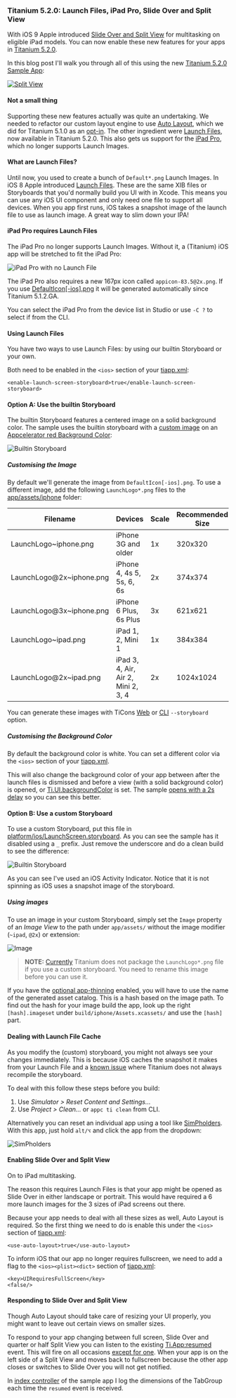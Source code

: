 ### Titanium 5.2.0: Launch Files, iPad Pro, Slide Over and Split View

With iOS 9 Apple introduced [Slide Over and Split View](https://developer.apple.com/library/prerelease/ios/documentation/WindowsViews/Conceptual/AdoptingMultitaskingOniPad/QuickStartForSlideOverAndSplitView.html) for multitasking on eligible iPad models. You can now enable these new features for your apps in [Titanium 5.2.0](http://www.appcelerator.com/blog/2016/02/ga-release-of-cli-5-2-titanium-5-2-and-studio-4-5/).

In this blog post I'll walk you through all of this using the new [Titanium 5.2.0 Sample App](http://github.com/appcelerator-developer-relations/appc-sample-ti520):

[![Split View](assets/splitview.png)](https://github.com/appcelerator-developer-relations/appc-sample-ti520)

#### Not a small thing

Supporting these new features actually was quite an undertaking. We needed to refactor our custom layout engine to use [Auto Layout](https://developer.apple.com/library/ios/documentation/UserExperience/Conceptual/AutolayoutPG/index.html), which we did for Titanium 5.1.0 as an [opt-in](http://docs.appcelerator.com/platform/latest/#!/guide/Titanium_SDK_5.1.0_Release_Note-section-46239771_TitaniumSDK5.1.0ReleaseNote-AutoLayout). The other ingredient were [Launch Files](https://developer.apple.com/library/ios/documentation/UserExperience/Conceptual/MobileHIG/LaunchImages.html), now available in Titanium 5.2.0. This also gets us support for the [iPad Pro](http://www.apple.com/ipad-pro/), which no longer supports Launch Images.

#### What are Launch Files?

Until now, you used to create a bunch of `Default*.png` Launch Images. In iOS 8 Apple introduced [Launch Files](https://developer.apple.com/library/ios/documentation/UserExperience/Conceptual/MobileHIG/LaunchImages.html). These are the same XIB files or Storyboards that you'd normally build you UI with in Xcode. This means you can use any iOS UI component and only need one file to support all devices. When you app first runs, iOS takes a snapshot image of the launch file to use as launch image. A great way to slim down your IPA!

#### iPad Pro requires Launch Files

The iPad Pro no longer supports Launch Images. Without it, a (Titanium) iOS app will be stretched to fit the iPad Pro:

![iPad Pro with no Launch File](assets/ipadpro.png)

The iPad Pro also requires a new 167px icon called `appicon-83.5@2x.png`. If you use [DefaultIcon[-ios].png](http://docs.appcelerator.com/platform/latest/#!/guide/Icons_and_Splash_Screens-section-29004897_IconsandSplashScreens-iOSgraphicassetrequirementsandoptions) it will be generated automatically since Titanium 5.1.2.GA.

You can select the iPad Pro from the device list in Studio or use `-C ?` to select if from the CLI.

#### Using Launch Files

You have two ways to use Launch Files: by using our builtin Storyboard or your own.

Both need to be enabled in the `<ios>` section of your [tiapp.xml](tiapp.xml#L28):

	<enable-launch-screen-storyboard>true</enable-launch-screen-storyboard>

#### Option A: Use the builtin Storyboard

The builtin Storyboard features a centered image on a solid background color. The sample uses the builtin storyboard with a [custom image](app/assets/iphone) on an [Appcelerator red Background Color](tiapp.xml#L31):

![Builtin Storyboard](assets/launch-builtin.png)

##### Customising the Image

By default we'll generate the image from `DefaultIcon[-ios].png`. To use a different image, add the following `LaunchLogo*.png` files to the [app/assets/iphone](app/assets/iphone) folder:

Filename | Devices | Scale | Recommended Size
---------|---------|-------|-----------------
LaunchLogo~iphone.png | iPhone 3G and older | 1x | 320x320
LaunchLogo@2x~iphone.png | iPhone 4, 4s 5, 5s, 6, 6s | 2x | 374x374
LaunchLogo@3x~iphone.png | iPhone 6 Plus, 6s Plus | 3x | 621x621
LaunchLogo~ipad.png | iPad 1, 2, Mini 1 | 1x | 384x384
LaunchLogo@2x~ipad.png | iPad 3, 4, Air, Air 2, Mini 2, 3, 4 | 2x | 1024x1024

You can generate these images with TiCons [Web](http://ticons.fokkezb.nl/) or [CLI](https://www.npmjs.com/package/ticons) `--storyboard` option.

##### Customising the Background Color

By default the background color is white. You can set a different color via the `<ios>` section of your [tiapp.xml](tiapp.xml#L31).

This will also change the background color of your app between after the launch files is dismissed and before a view (with a solid background color) is opened, or [Ti.UI.backgroundColor](http://docs.appcelerator.com/platform/latest/#!/api/Titanium.UI-property-backgroundColor) is set. The sample [opens with a 2s delay](app/controllers/index.js#L23-L30) so you can see this better.

#### Option B: Use a custom Storyboard

To use a custom Storyboard, put this file in [platform/ios/LaunchScreen.storyboard](https://github.com/appcelerator/titanium_mobile/blob/master/iphone/iphone/LaunchScreen.storyboard). As you can see the sample has it disabled using a `_` prefix. Just remove the underscore and do a clean build to see the difference:

![Builtin Storyboard](assets/launch-custom.png)

As you can see I've used an iOS Activity Indicator. Notice that it is not spinning as iOS uses a snapshot image of the storyboard.

##### Using images

To use an image in your custom Storyboard, simply set the `Image` property of an *Image View* to the path under `app/assets/` without the image modifier (`~ipad`, `@2x`) or extension:

![Image](assets/image.png)

> **NOTE:** [Currently](https://jira.appcelerator.org/browse/TIMOB-20429) Titanium does not package the `LaunchLogo*.png` file if you use a custom storyboard. You need to rename this image before you can use it.

If you have the [optional app-thinning](http://docs.appcelerator.com/platform/latest/#!/guide/tiapp.xml_and_timodule.xml_Reference-section-29004921_tiapp.xmlandtimodule.xmlReference-use-app-thinning) enabled, you will have to use the name of the generated asset catalog. This is a hash based on the image path. To find out the hash for your image build the app, look up the right `[hash].imageset` under `build/iphone/Assets.xcassets/` and use the `[hash]` part.

#### Dealing with Launch File Cache

As you modify the (custom) storyboard, you might not always see your changes immediately. This is because iOS caches the snapshot it makes from your Launch File and a [known issue](https://jira.appcelerator.org/browse/TIMOB-20430) where Titanium does not always recompile the storyboard.

To deal with this follow these steps before you build:

1. Use <em>Simulator > Reset Content and Settings...</em>
2. Use <em>Project > Clean...</em> or `appc ti clean` from CLI.

Alternatively you can reset an individual app using a tool like [SimPholders](https://simpholders.com/). With this app, just hold `alt/⌥` and click the app from the dropdown:

![SimPholders](assets/simpholders.png)

#### Enabling Slide Over and Split View

On to iPad multitasking.

The reason this requires Launch Files is that your app might be opened as Slide Over in either landscape or portrait. This would have required a 6 more launch images for the 3 sizes of iPad screens out there.

Because your app needs to deal with all these sizes as well, Auto Layout is required. So the first thing we need to do is enable this under the `<ios>` section of [tiapp.xml](tiapp.xml#L34):

	<use-auto-layout>true</use-auto-layout>
	
To inform iOS that our app no longer requires fullscreen, we need to add a flag to the `<ios><plist><dict>` section of [tiapp.xml](tiapp.xml#L40-L41):

	<key>UIRequiresFullScreen</key>
	<false/>

#### Responding to Slide Over and Split View

Though Auto Layout should take care of resizing your UI properly, you might want to leave out certain views on smaller sizes.

To respond to your app changing between full screen, Slide Over and quarter or half Split View you can listen to the existing [Ti.App:resumed](http://docs.appcelerator.com/platform/latest/#!/api/Titanium.App-event-resumed) event. This will fire on all occasions [except for one](https://jira.appcelerator.org/browse/TIMOB-20461). When your app is on the left side of a Split View and moves back to fullscreen because the other app closes or switches to Slide Over you will not get notified.

In [index controller](app/controllers/index.js#L105) of the sample app I log the dimensions of the TabGroup each time the `resumed` event is received.